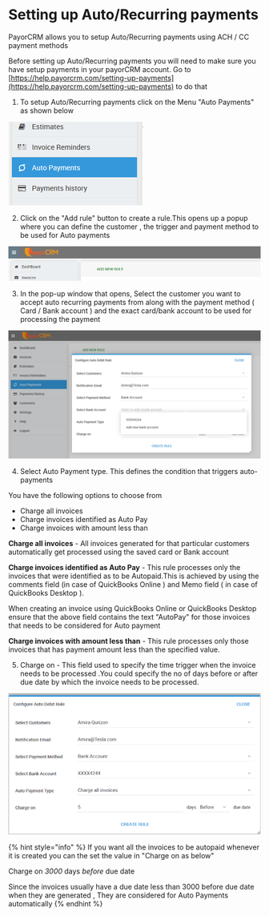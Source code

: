 # Setting up Auto/Recurring payments

PayorCRM allows you to setup Auto/Recurring payments using ACH / CC payment methods

Before setting up Auto/Recurring payments you will need to make sure you have setup payments in your payorCRM account. Go to  [https://help.payorcrm.com/setting-up-payments](https://help.payorcrm.com/setting-up-payments) to do that

1. To setup Auto/Recurring payments click on the Menu "Auto Payments" as shown below

![](.gitbook/assets/image%20%2813%29.png)

 2. Click on the "Add rule" button to create a rule.This opens up a popup where you can define the customer , the trigger and payment method to be used for Auto payments

![](.gitbook/assets/image%20%2819%29.png)

3. In the pop-up window that opens,  Select the customer you want to accept auto recurring payments from along with the payment method \( Card / Bank account \) and the exact card/bank account to be used for processing the payment

![Select bank account to be used for Auto Payments](.gitbook/assets/image%20%288%29.png)

4. Select Auto Payment type. This defines the condition that triggers auto-payments

You have the following options to choose from

* Charge all invoices
* Charge invoices identified as Auto Pay
* Charge invoices with amount less than

**Charge all invoices** - All invoices generated for that particular customers automatically get processed using the saved card or Bank account

**Charge invoices identified as Auto Pay** - This rule processes only the invoices that were identified as to be Autopaid.This is achieved by using the comments field \(in case of QuickBooks Online \) and Memo field \( in case of QuickBooks Desktop \).

When creating an invoice using QuickBooks Online or QuickBooks Desktop ensure that the above field contains the text "AutoPay" for those invoices that needs to be considered for Auto payment

**Charge invoices with amount less than** - This rule processes only those invoices that has payment amount less than the specified value.

5. Charge on - This field used to specify the time trigger when the invoice needs to be processed .You could specify the no of days before or after due date by which the invoice needs to be processed.

![](.gitbook/assets/image%20%283%29.png)

{% hint style="info" %}
If you want all the invoices to be autopaid whenever it is created you can the set the value in "Charge on as below"

Charge on  _3000_  days _before_ due date

Since the invoices usually have a due date less than 3000 before due date when they are generated , They are considered for Auto Payments automatically
{% endhint %}

